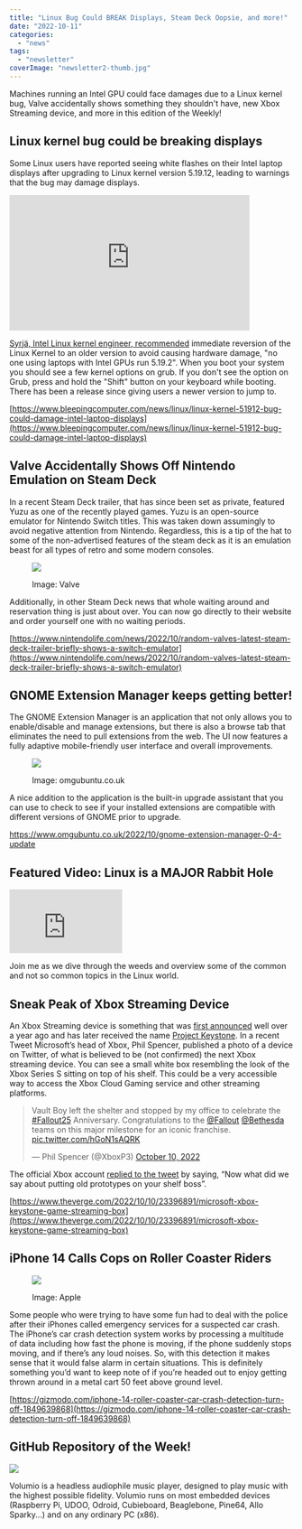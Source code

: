 ```yaml
---
title: "Linux Bug Could BREAK Displays, Steam Deck Oopsie, and more!"
date: "2022-10-11"
categories: 
  - "news"
tags: 
  - "newsletter"
coverImage: "newsletter2-thumb.jpg"
---
```


Machines running an Intel GPU could face damages due to a Linux kernel bug, Valve accidentally shows something they shouldn't have, new Xbox Streaming device, and more in this edition of the Weekly!

## Linux kernel bug could be breaking displays

Some Linux users have reported seeing white flashes on their Intel laptop displays after upgrading to Linux kernel version 5.19.12, leading to warnings that the bug may damage displays.

<iframe title="Linux kernel version 5.19.12 causing white flashes on certain Intel GPUs" src="https://player.vimeo.com/video/757594078?h=693b5be219&amp;app_id=122963" width="426" height="240" frameborder="0" allowfullscreen="allowfullscreen"></iframe>

[Syrjä, Intel Linux kernel engineer, recommended](https://lore.kernel.org/all/YzwooNdMECzuI5+h@intel.com/) immediate reversion of the Linux Kernel to an older version to avoid causing hardware damage, "no one using laptops with Intel GPUs run 5.19.2". When you boot your system you should see a few kernel options on grub. If you don't see the option on Grub, press and hold the "Shift" button on your keyboard while booting. There has been a release since giving users a newer version to jump to.

[https://www.bleepingcomputer.com/news/linux/linux-kernel-51912-bug-could-damage-intel-laptop-displays](https://www.bleepingcomputer.com/news/linux/linux-kernel-51912-bug-could-damage-intel-laptop-displays)

## Valve Accidentally Shows Off Nintendo Emulation on Steam Deck

In a recent Steam Deck trailer, that has since been set as private, featured Yuzu as one of the recently played games. Yuzu is an open-source emulator for Nintendo Switch titles. This was taken down assumingly to avoid negative attention from Nintendo. Regardless, this is a tip of the hat to some of the non-advertised features of the steam deck as it is an emulation beast for all types of retro and some modern consoles.

<figure>

![](images/yuzu-steam-deck-screengrab.webp)

<figcaption>

Image: Valve

</figcaption>

</figure>

Additionally, in other Steam Deck news that whole waiting around and reservation thing is just about over. You can now go directly to their website and order yourself one with no waiting periods.

[https://www.nintendolife.com/news/2022/10/random-valves-latest-steam-deck-trailer-briefly-shows-a-switch-emulator](https://www.nintendolife.com/news/2022/10/random-valves-latest-steam-deck-trailer-briefly-shows-a-switch-emulator)

## GNOME Extension Manager keeps getting better!

The GNOME Extension Manager is an application that not only allows you to enable/disable and manage extensions, but there is also a browse tab that eliminates the need to pull extensions from the web. The UI now features a fully adaptive mobile-friendly user interface and overall improvements.

<figure>

![](images/extension-manager-0.4-2-1536x904.jpg)

<figcaption>

Image: omgubuntu.co.uk

</figcaption>

</figure>

A nice addition to the application is the built-in upgrade assistant that you can use to check to see if your installed extensions are compatible with different versions of GNOME prior to upgrade.

https://www.omgubuntu.co.uk/2022/10/gnome-extension-manager-0-4-update

## Featured Video: Linux is a MAJOR Rabbit Hole

<iframe title="Linux is a MAJOR Rabbit Hole" src="https://www.youtube.com/embed/uGS6BdmUU1c?feature=oembed" width="200" height="113" frameborder="0" allowfullscreen="allowfullscreen"></iframe>

Join me as we dive through the weeds and overview some of the common and not so common topics in the Linux world.

## Sneak Peak of Xbox Streaming Device

An Xbox Streaming device is something that was [first announced](https://www.theverge.com/2021/6/10/22527420/microsoft-xbox-tv-app-streaming-stick-xcloud) well over a year ago and has later received the name [Project Keystone](https://www.theverge.com/2022/5/26/23143181/microsoft-keystone-xbox-xcloud-game-streaming-dongle-codename). In a recent Tweet Microsoft’s head of Xbox, Phil Spencer, published a photo of a device on Twitter, of what is believed to be (not confirmed) the next Xbox streaming device. You can see a small white box resembling the look of the Xbox Series S sitting on top of his shelf. This could be a very accessible way to access the Xbox Cloud Gaming service and other streaming platforms.

<blockquote class="twitter-tweet"><p dir="ltr" lang="en">Vault Boy left the shelter and stopped by my office to celebrate the <a href="https://twitter.com/hashtag/Fallout25?src=hash&amp;ref_src=twsrc%5Etfw">#Fallout25</a> Anniversary. Congratulations to the <a href="https://twitter.com/Fallout?ref_src=twsrc%5Etfw">@Fallout</a> <a href="https://twitter.com/bethesda?ref_src=twsrc%5Etfw">@Bethesda</a> teams on this major milestone for an iconic franchise. <a href="https://t.co/hGoN1sAQRK">pic.twitter.com/hGoN1sAQRK</a></p><p>— Phil Spencer (@XboxP3) <a href="https://twitter.com/XboxP3/status/1579495370786496512?ref_src=twsrc%5Etfw">October 10, 2022</a></p></blockquote>

<script async src="https://platform.twitter.com/widgets.js" charset="utf-8"></script>

The official Xbox account [replied to the tweet](https://twitter.com/Xbox/status/1579521931275276290) by saying, “Now what did we say about putting old prototypes on your shelf boss”.

[https://www.theverge.com/2022/10/10/23396891/microsoft-xbox-keystone-game-streaming-box](https://www.theverge.com/2022/10/10/23396891/microsoft-xbox-keystone-game-streaming-box)

## iPhone 14 Calls Cops on Roller Coaster Riders

<figure>

![](images/apple-crash-detection.png)

<figcaption>

Image: Apple

</figcaption>

</figure>

Some people who were trying to have some fun had to deal with the police after their iPhones called emergency services for a suspected car crash. The iPhone’s car crash detection system works by processing a multitude of data including how fast the phone is moving, if the phone suddenly stops moving, and if there’s any loud noises. So, with this detection it makes sense that it would false alarm in certain situations. This is definitely something you’d want to keep note of if you’re headed out to enjoy getting thrown around in a metal cart 50 feet above ground level.

[https://gizmodo.com/iphone-14-roller-coaster-car-crash-detection-turn-off-1849639868](https://gizmodo.com/iphone-14-roller-coaster-car-crash-detection-turn-off-1849639868)

## ****GitHub Repository of the Week!****

![](images/manifest-web-interface-1024x626.jpg)

Volumio is a headless audiophile music player, designed to play music with the highest possible fidelity. Volumio runs on most embedded devices (Raspberry Pi, UDOO, Odroid, Cubieboard, Beaglebone, Pine64, Allo Sparky...) and on any ordinary PC (x86).
